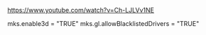 https://www.youtube.com/watch?v=Ch-LJLVv1NE

mks.enable3d = "TRUE"
mks.gl.allowBlacklistedDrivers = "TRUE"
